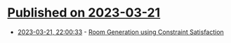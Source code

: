 # [Published on 2023-03-21](index.md)

* [2023-03-21, 22:00:33](https://lobste.rs/s/vn2ylm/room_generation_using_constraint) - [Room Generation using Constraint Satisfaction](https://pvigier.github.io/2022/11/05/room-generation-using-constraint-satisfaction.html)
